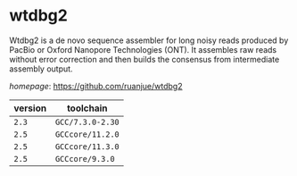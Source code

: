 # wtdbg2

Wtdbg2 is a de novo sequence assembler for long noisy reads produced by PacBio or Oxford Nanopore Technologies (ONT). It assembles raw reads without error correction and then builds the consensus from intermediate assembly output.

*homepage*: <https://github.com/ruanjue/wtdbg2>

version | toolchain
--------|----------
``2.3`` | ``GCC/7.3.0-2.30``
``2.5`` | ``GCCcore/11.2.0``
``2.5`` | ``GCCcore/11.3.0``
``2.5`` | ``GCCcore/9.3.0``
